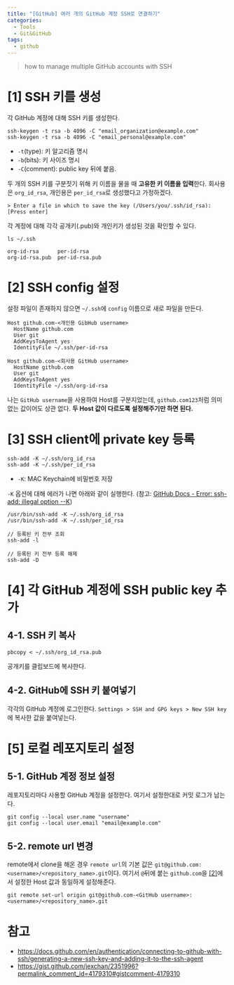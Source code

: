 ```yaml
---
title: "[GitHub] 여러 개의 GitHub 계정 SSH로 연결하기"
categories:
  - Tools
  - Git&GitHub
tags:
  - github
---
```


> how to manage multiple GitHub accounts with SSH

# [1] SSH 키를 생성
각 GitHub 계정에 대해 SSH 키를 생성한다.

```
ssh-keygen -t rsa -b 4096 -C "email_organization@example.com"
ssh-keygen -t rsa -b 4096 -C "email_personal@example.com"
```
- `-t`(type): 키 알고리즘 명시
- `-b`(bits): 키 사이즈 명시
- `-C`(comment): public key 뒤에 붙음.

두 개의 SSH 키를 구분짓기 위해 키 이름을 물을 때 **고유한 키 이름을 입력**한다. 회사용은 `org_id_rsa`, 개인용은 `per_id_rsa`로 생성했다고 가정하겠다.
```
> Enter a file in which to save the key (/Users/you/.ssh/id_rsa): [Press enter]
```

각 계정에 대해 각각 공개키(.pub)와 개인키가 생성된 것을 확인할 수 있다. 
```
ls ~/.ssh

org-id-rsa      per-id-rsa 
org-id-rsa.pub  per-id-rsa.pub  
```

# [2] SSH config 설정
설정 파일이 존재하지 않으면 `~/.ssh`에 `config` 이름으로 새로 파일을 만든다.

```
Host github.com-<개인용 GibHub username>
  HostName github.com
  User git
  AddKeysToAgent yes
  IdentityFile ~/.ssh/per-id-rsa

Host github.com-<회사용 GitHub username>
  HostName github.com
  User git
  AddKeysToAgent yes
  IdentityFile ~/.ssh/org-id-rsa
```
나는 `GitHub username`을 사용하여 Host를 구분지었는데,  `github.com123`처럼 의미 없는 값이어도 상관 없다. **두 Host 값이 다르도록 설정해주기만 하면 된다.** 

# [3] SSH client에 private key 등록
```
ssh-add -K ~/.ssh/org_id_rsa
ssh-add -K ~/.ssh/per_id_rsa
```
- `-K`: MAC Keychain에 비밀번호 저장

`-K` 옵션에 대해 에러가 나면 아래와 같이 실행한다. (참고: [GitHub Docs - Error: ssh-add: illegal option --K](https://docs.github.com/en/authentication/troubleshooting-ssh/error-ssh-add-illegal-option----k))
```
/usr/bin/ssh-add -K ~/.ssh/org_id_rsa
/usr/bin/ssh-add -K ~/.ssh/per_id_rsa
```

```
// 등록된 키 전부 조회
ssh-add -l

// 등록된 키 전부 등록 해제
ssh-add -D
```

# [4] 각 GitHub 계정에 SSH public key 추가
## 4-1. SSH 키 복사
```
pbcopy < ~/.ssh/org_id_rsa.pub
```
공개키를 클립보드에 복사한다.

## 4-2. GitHub에 SSH 키 붙여넣기
각각의 GitHub 계정에 로그인한다. `Settings > SSH and GPG keys > New SSH key`에 복사한 값을 붙여넣는다.


# [5] 로컬 레포지토리 설정
## 5-1. GitHub 계정 정보 설정
레포지토리마다 사용할 GitHub 계정을 설정한다. 여기서 설정한대로 커밋 로그가 남는다.
```
git config --local user.name "username"
git config --local user.email "email@example.com"
```

## 5-2. remote url 변경
remote에서 clone을 해온 경우 `remote url`의 기본 값은 `git@github.com:<username>/<repository_name>.git`이다. 여기서 `@`뒤에 붙는 `github.com`을 [[2]](#2-ssh-config-설정)에서 설정한 Host 값과 동일하게 설정해준다.

```
git remote set-url origin git@github.com-<GitHub username>:<username>/<repository_name>.git
```


# 참고
- <https://docs.github.com/en/authentication/connecting-to-github-with-ssh/generating-a-new-ssh-key-and-adding-it-to-the-ssh-agent>
- <https://gist.github.com/jexchan/2351996?permalink_comment_id=4179310#gistcomment-4179310>